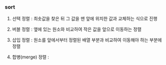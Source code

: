### sort

1. 선택 정렬 : 
최솟값을 찾은 뒤 그 값을 맨 앞에 위치한 값과 교체하는 식으로 진행
2. 버블 정렬 :
옆에 있는 원소와 비교하여 작은 값을 앞으로 이동하는 정렬
3. 삽입 정렬 :
원소를 앞에서부터 정렬된 배열 부분과 비교하여 이동해야 하는 부분에 정렬

4. 합병(merge) 정렬 :
